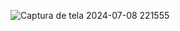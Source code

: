 ![Captura de tela 2024-07-08 221555](https://github.com/SaaraFM/FM/assets/149348061/329ed9b3-aad9-44ee-b6c9-936515c13635)
